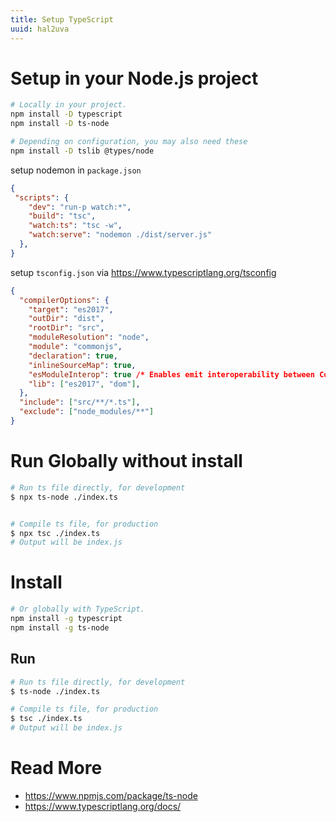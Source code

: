 ```yaml
---
title: Setup TypeScript
uuid: hal2uva
---
```


# Setup in your Node.js project

```bash
# Locally in your project.
npm install -D typescript
npm install -D ts-node

# Depending on configuration, you may also need these
npm install -D tslib @types/node
```

setup nodemon in `package.json`

```json
{
 "scripts": {
    "dev": "run-p watch:*",
    "build": "tsc",
    "watch:ts": "tsc -w",
    "watch:serve": "nodemon ./dist/server.js"
  },
}
```

setup `tsconfig.json` via https://www.typescriptlang.org/tsconfig

```json
{
  "compilerOptions": {
    "target": "es2017",
    "outDir": "dist",
    "rootDir": "src",
    "moduleResolution": "node",
    "module": "commonjs",
    "declaration": true,
    "inlineSourceMap": true,
    "esModuleInterop": true /* Enables emit interoperability between CommonJS and ES Modules via creation of namespace objects for all imports. Implies 'allowSyntheticDefaultImports'. */,
    "lib": ["es2017", "dom"],
  },
  "include": ["src/**/*.ts"],
  "exclude": ["node_modules/**"]
}
```

# Run Globally without install

```bash
# Run ts file directly, for development
$ npx ts-node ./index.ts


# Compile ts file, for production
$ npx tsc ./index.ts
# Output will be index.js
```

# Install

```bash
# Or globally with TypeScript.
npm install -g typescript
npm install -g ts-node
```

## Run

```bash
# Run ts file directly, for development
$ ts-node ./index.ts

# Compile ts file, for production
$ tsc ./index.ts
# Output will be index.js
```

# Read More
- https://www.npmjs.com/package/ts-node
- https://www.typescriptlang.org/docs/

